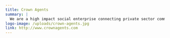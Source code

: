 ```yaml
---
title: Crown Agents
summary: |
  We are a high impact social enterprise connecting private sector commercial agility with a public good ethos and sustainably delivering a cohesive global approach to: Health, Humanitarian Action, Governance, Economic Growth, Supply Chains.
logo-image: /uploads/crown-agents.jpg
link: http://www.crownagents.com
---
```

